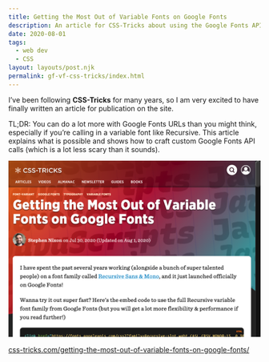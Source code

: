 ```yaml
---
title: Getting the Most Out of Variable Fonts on Google Fonts
description: An article for CSS-Tricks about using the Google Fonts API for variable fonts
date: 2020-08-01
tags:
  - web dev
  - CSS
layout: layouts/post.njk
permalink: gf-vf-css-tricks/index.html
---
```


I’ve been following **CSS-Tricks** for many years, so I am very excited to have finally written an article for publication on the site.

TL;DR: You can do a lot more with Google Fonts URLs than you might think, especially if you’re calling in a variable font like Recursive. This article explains what is possible and shows how to craft custom Google Fonts API calls (which is a lot less scary than it sounds).

<a href="https://css-tricks.com/getting-the-most-out-of-variable-fonts-on-google-fonts/">

![Screenshot of my article on CSS-Tricks](css-tricks-screenshot.png)

</a>

[css-tricks.com/getting-the-most-out-of-variable-fonts-on-google-fonts/](https://css-tricks.com/getting-the-most-out-of-variable-fonts-on-google-fonts/)